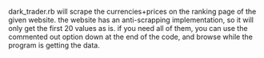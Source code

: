 dark_trader.rb will scrape the currencies+prices on the ranking page of the given website. the website has an anti-scrapping implementation, so it will only get the first 20 values as is. if you need all of them, you can use the commented out option down at the end of the code, and browse while the program is getting the data. 